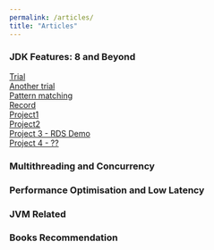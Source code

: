 ```yaml
---
permalink: /articles/
title: "Articles"
---
```

### JDK Features: 8 and Beyond
[Trial](/blog/Trial-Post)  
[Another trial](/blog/Another-Trial)  
[Pattern matching]()  
[Record]()  
[Project1](https://rtaylor02.github.io/project1)  
[Project2](http://helloworld-containerised-env.eba-jrvjunys.us-east-1.elasticbeanstalk.com/)  
[Project 3 - RDS Demo](http://luv2code-beanstalk-rds-demo-env.eba-s2mmtszh.us-east-1.elasticbeanstalk.com/)  
[Project 4 - ??](http://luv2code-helloworld-demo-env.eba-unfeznkk.us-east-1.elasticbeanstalk.com/)

### Multithreading and Concurrency 

### Performance Optimisation and Low Latency

### JVM Related

### Books Recommendation

